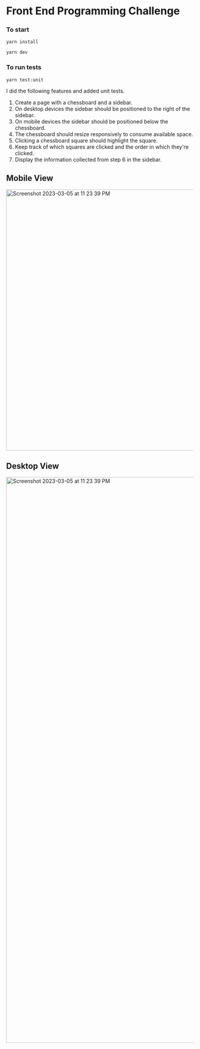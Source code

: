 # Front End Programming Challenge

### To start
`yarn install`

`yarn dev`

### To run tests
`yarn test:unit`

I did the following features and added unit tests.

1. Create a page with a chessboard and a sidebar.
2. On desktop devices the sidebar should be positioned to the right of the sidebar.
3. On mobile devices the sidebar should be positioned below the chessboard.
4. The chessboard should resize responsively to consume available space.
5. Clicking a chessboard square should highlight the square.
6. Keep track of which squares are clicked and the order in which they're clicked.
7. Display the information collected from step 6 in the sidebar.

## Mobile View

<img height="700" alt="Screenshot 2023-03-05 at 11 23 39 PM" src="https://user-images.githubusercontent.com/29774579/222989966-3423762a-eaed-4fb8-ac78-c09ea0842906.jpeg">

## Desktop View

<img width="1517" alt="Screenshot 2023-03-05 at 11 23 39 PM" src="https://user-images.githubusercontent.com/29774579/222990001-63e621cc-1f75-495d-941b-05945787f495.png">
